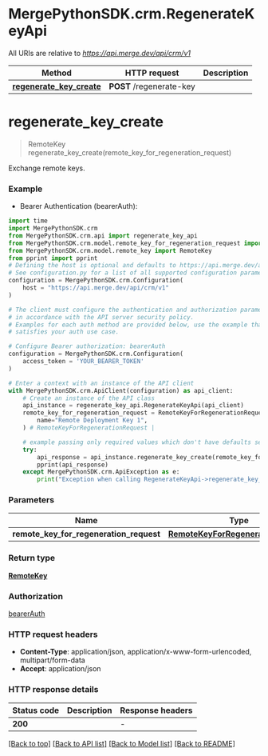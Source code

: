 # MergePythonSDK.crm.RegenerateKeyApi

All URIs are relative to *https://api.merge.dev/api/crm/v1*

Method | HTTP request | Description
------------- | ------------- | -------------
[**regenerate_key_create**](RegenerateKeyApi.md#regenerate_key_create) | **POST** /regenerate-key | 


# **regenerate_key_create**
> RemoteKey regenerate_key_create(remote_key_for_regeneration_request)



Exchange remote keys.

### Example

* Bearer Authentication (bearerAuth):

```python
import time
import MergePythonSDK.crm
from MergePythonSDK.crm.api import regenerate_key_api
from MergePythonSDK.crm.model.remote_key_for_regeneration_request import RemoteKeyForRegenerationRequest
from MergePythonSDK.crm.model.remote_key import RemoteKey
from pprint import pprint
# Defining the host is optional and defaults to https://api.merge.dev/api/crm/v1
# See configuration.py for a list of all supported configuration parameters.
configuration = MergePythonSDK.crm.Configuration(
    host = "https://api.merge.dev/api/crm/v1"
)

# The client must configure the authentication and authorization parameters
# in accordance with the API server security policy.
# Examples for each auth method are provided below, use the example that
# satisfies your auth use case.

# Configure Bearer authorization: bearerAuth
configuration = MergePythonSDK.crm.Configuration(
    access_token = 'YOUR_BEARER_TOKEN'
)

# Enter a context with an instance of the API client
with MergePythonSDK.crm.ApiClient(configuration) as api_client:
    # Create an instance of the API class
    api_instance = regenerate_key_api.RegenerateKeyApi(api_client)
    remote_key_for_regeneration_request = RemoteKeyForRegenerationRequest(
        name="Remote Deployment Key 1",
    ) # RemoteKeyForRegenerationRequest | 

    # example passing only required values which don't have defaults set
    try:
        api_response = api_instance.regenerate_key_create(remote_key_for_regeneration_request)
        pprint(api_response)
    except MergePythonSDK.crm.ApiException as e:
        print("Exception when calling RegenerateKeyApi->regenerate_key_create: %s\n" % e)
```


### Parameters

Name | Type | Description  | Notes
------------- | ------------- | ------------- | -------------
 **remote_key_for_regeneration_request** | [**RemoteKeyForRegenerationRequest**](RemoteKeyForRegenerationRequest.md)|  |

### Return type

[**RemoteKey**](RemoteKey.md)

### Authorization

[bearerAuth](../README.md#bearerAuth)

### HTTP request headers

 - **Content-Type**: application/json, application/x-www-form-urlencoded, multipart/form-data
 - **Accept**: application/json


### HTTP response details

| Status code | Description | Response headers |
|-------------|-------------|------------------|
**200** |  |  -  |

[[Back to top]](#) [[Back to API list]](../README.md#documentation-for-api-endpoints) [[Back to Model list]](../README.md#documentation-for-models) [[Back to README]](../README.md)

